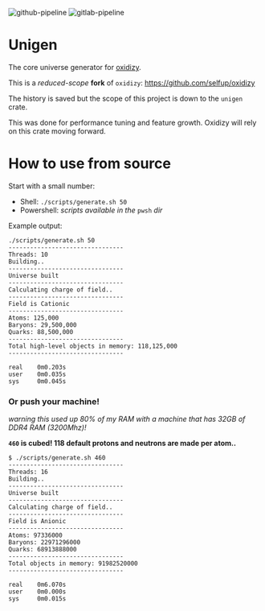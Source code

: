 ![github-pipeline](https://github.com/selfup/unigen-rs/actions/workflows/rust.yml/badge.svg)
![gitlab-pipeline](https://gitlab.com/selfup/unigen-rs/badges/main/pipeline.svg)

# Unigen

The core universe generator for [oxidizy](https://github.com/selfup/oxidizy).

This is a _reduced-scope_ **fork** of `oxidizy`: https://github.com/selfup/oxidizy

The history is saved but the scope of this project is down to the `unigen` crate.

This was done for performance tuning and feature growth. Oxidizy will rely on this crate moving forward.

# How to use from source

Start with a small number: 

* Shell: `./scripts/generate.sh 50`
* Powershell: _scripts available in the_ `pwsh` _dir_

Example output:

```console
./scripts/generate.sh 50
--------------------------------
Threads: 10
Building..
--------------------------------
Universe built
--------------------------------
Calculating charge of field..
--------------------------------
Field is Cationic
--------------------------------
Atoms: 125,000
Baryons: 29,500,000
Quarks: 88,500,000
--------------------------------
Total high-level objects in memory: 118,125,000
--------------------------------

real    0m0.203s
user    0m0.035s
sys     0m0.045s
```

### Or push your machine!

_warning this used up 80% of my RAM with a machine that has 32GB of DDR4 RAM (3200Mhz)!_

**`460` is cubed! 118 default protons and neutrons are made per atom..**

```console
$ ./scripts/generate.sh 460
--------------------------------
Threads: 16
Building..
--------------------------------
Universe built
--------------------------------
Calculating charge of field..
--------------------------------
Field is Anionic
--------------------------------
Atoms: 97336000
Baryons: 22971296000
Quarks: 68913888000
--------------------------------
Total objects in memory: 91982520000
--------------------------------

real    0m6.070s
user    0m0.000s
sys     0m0.015s
```
